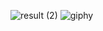 ![result (2)](https://github.com/ycho234/ycho234/assets/100493820/7e7da598-1f5a-4f71-b846-143c495c8d2b)
![giphy](https://github.com/ycho234/ycho234/assets/100493820/1484f6e2-c553-4b2d-9910-84f909e174ab)
